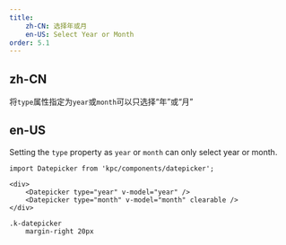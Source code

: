 ```yaml
---
title: 
    zh-CN: 选择年或月
    en-US: Select Year or Month
order: 5.1
---
```


## zh-CN

将`type`属性指定为`year`或`month`可以只选择“年”或“月”

## en-US

Setting the `type` property as `year` or `month` can only select year or month.

```vdt
import Datepicker from 'kpc/components/datepicker';

<div>
    <Datepicker type="year" v-model="year" />
    <Datepicker type="month" v-model="month" clearable />
</div>
```

```styl
.k-datepicker
    margin-right 20px
```

